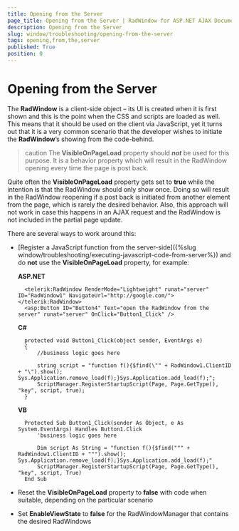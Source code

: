 ```yaml
---
title: Opening from the Server
page_title: Opening from the Server | RadWindow for ASP.NET AJAX Documentation
description: Opening from the Server
slug: window/troubleshooting/opening-from-the-server
tags: opening,from,the,server
published: True
position: 0
---
```


# Opening from the Server

The **RadWindow** is a client-side object – its UI is created when it is first shown and this is the point when the CSS and scripts are loaded as well. This means that it should be used on the client via JavaScript, yet it turns out that it is a very common scenario that the developer wishes to initiate the **RadWindow**’s showing from the code-behind.

>caution The **VisibleOnPageLoad** property should **_not_** be used for this purpose. It is a behavior property which will result in the RadWindow opening every time the page is post back.


Quite often the **VisibleOnPageLoad** property gets set to **true** while the intention is that the RadWindow should only show once. Doing so will result in the RadWindow reopening if a post back is initiated from another element from the page, which is rarely the desired behavior. Also, this approach will not work in case this happens in an AJAX request and the RadWindow is not included in the partial page update.

There are several ways to work around this:

* [Register a JavaScript function from the server-side]({%slug window/troubleshooting/executing-javascript-code-from-server%}) and do **not** use the **VisibleOnPageLoad** property, for example:

	**ASP.NET**

		<telerik:RadWindow RenderMode="Lightweight" runat="server" ID="RadWindow1" NavigateUrl="http://google.com/"></telerik:RadWindow>
		<asp:Button ID="Button4" Text="open the RadWindow from the server" runat="server" OnClick="Button1_Click" />


	**C#**

		protected void Button1_Click(object sender, EventArgs e)
		{
			//business logic goes here
		
			string script = "function f(){$find(\"" + RadWindow1.ClientID + "\").show(); Sys.Application.remove_load(f);}Sys.Application.add_load(f);";
			ScriptManager.RegisterStartupScript(Page, Page.GetType(), "key", script, true);
		}

	**VB**

		Protected Sub Button1_Click(sender As Object, e As System.EventArgs) Handles Button1.Click
			'business logic goes here
		
			Dim script As String = "function f(){$find(""" + RadWindow1.ClientID + """).show(); Sys.Application.remove_load(f);}Sys.Application.add_load(f);"
			ScriptManager.RegisterStartupScript(Page, Page.GetType(), "key", script, True)
		End Sub


* Reset the **VisibleOnPageLoad** property to **false** with code when suitable, depending on the particular scenario

* Set **EnableViewState** to **false** for the RadWindowManager that contains the desired RadWindows
